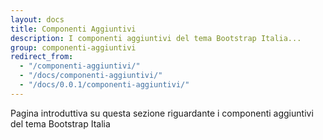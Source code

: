 ```yaml
---
layout: docs
title: Componenti Aggiuntivi
description: I componenti aggiuntivi del tema Bootstrap Italia...
group: componenti-aggiuntivi
redirect_from:
  - "/componenti-aggiuntivi/"
  - "/docs/componenti-aggiuntivi/"
  - "/docs/0.0.1/componenti-aggiuntivi/"
---
```


Pagina introduttiva su questa sezione riguardante i componenti aggiuntivi del tema Bootstrap Italia
